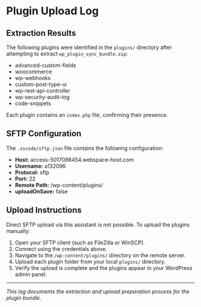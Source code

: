 # Plugin Upload Log

## Extraction Results

The following plugins were identified in the `plugins/` directory after attempting to extract `wp_plugin_sync_bundle.zip`:

- advanced-custom-fields
- woocommerce
- wp-webhooks
- custom-post-type-ui
- wp-rest-api-controller
- wp-security-audit-log
- code-snippets

Each plugin contains an `index.php` file, confirming their presence.

## SFTP Configuration

The `.vscode/sftp.json` file contains the following configuration:

- **Host:** access-5017098454.webspace-host.com
- **Username:** a132096
- **Protocol:** sftp
- **Port:** 22
- **Remote Path:** /wp-content/plugins/
- **uploadOnSave:** false

## Upload Instructions

Direct SFTP upload via this assistant is not possible. To upload the plugins manually:

1. Open your SFTP client (such as FileZilla or WinSCP).
2. Connect using the credentials above.
3. Navigate to the `/wp-content/plugins/` directory on the remote server.
4. Upload each plugin folder from your local `plugins/` directory.
5. Verify the upload is complete and the plugins appear in your WordPress admin panel.

---

*This log documents the extraction and upload preparation process for the plugin bundle.*
